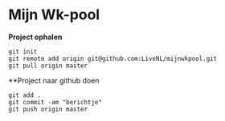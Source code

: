 # Mijn Wk-pool

**Project ophalen**
````
git init
git remote add origin git@github.com:LiveNL/mijnwkpool.git
git pull origin master
````

**Project naar github doen
````
git add .
git commit -am "berichtje"
git push origin master
````